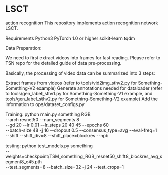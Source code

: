 # LSCT
action recognition
This repository implements action recognition network LSCT. 

Requirements
 Python3
 PyTorch 1.0 or higher
 scikit-learn
 tqdm
 
Data Preparation:

We need to first extract videos into frames for fast reading. Please refer to TSN repo for the detailed guide of data pre-processing.

Basically, the processing of video data can be summarized into 3 steps:

Extract frames from videos (refer to tools/vid2img_sthv2.py for Something-Something-V2 example)
Generate annotations needed for dataloader (refer to tools/gen_label_sthv1.py for Something-Something-V1 example, and tools/gen_label_sthv2.py for Something-Something-V2 example)
Add the information to ops/dataset_configs.py
 
Training:
python main.py something RGB \
     --arch resnet50 --num_segments 8 \
     --gd 20 --lr 0.01  --lr_steps 20 40 45 --epochs 60 \
     --batch-size 48 -j 16 --dropout 0.5 --consensus_type=avg --eval-freq=1 \
     --shift --shift_div=8 --shift_place=blockres --npb
     
     
testing:
python test_models.py something \
    --weights=checkpoint/TSM_something_RGB_resnet50_shift8_blockres_avg_segment8_e45.pth \
    --test_segments=8 --batch_size=32 -j 24 --test_crops=1
